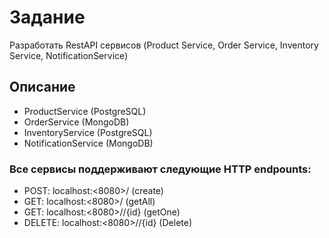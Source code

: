 # Задание

Разработать RestAPI сервисов (Product Service, Order Service, Inventory Service, NotificationService)

## Описание

- ProductService      (PostgreSQL) 
- OrderService        (MongoDB)
- InventoryService    (PostgreSQL)
- NotificationService (MongoDB)


### Все сервисы поддерживают следующие HTTP endpounts:
- POST:   localhost:<8080>/<service>      (create)
- GET:    localhost:<8080>/<service>      (getAll)
- GET:    localhost:<8080>/<service>/{id} (getOne)
- DELETE: localhost:<8080>/<service>/{id} (Delete)
